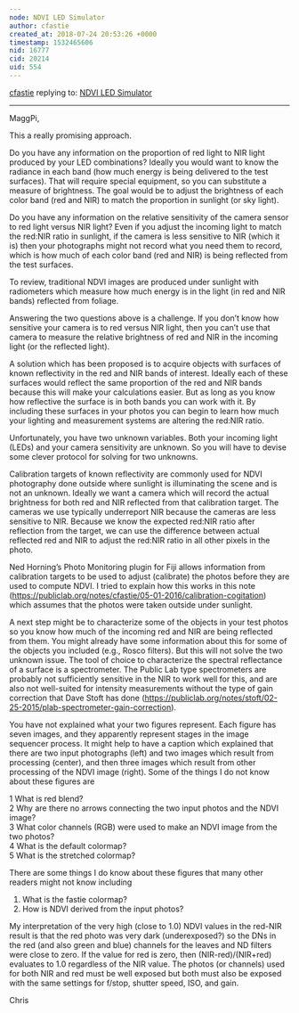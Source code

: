 ```yaml
---
node: NDVI LED Simulator
author: cfastie
created_at: 2018-07-24 20:53:26 +0000
timestamp: 1532465606
nid: 16777
cid: 20214
uid: 554
---
```




[cfastie](../profile/cfastie) replying to: [NDVI LED Simulator](../notes/MaggPi/07-24-2018/ndvi-led-simulator)

----
MaggPi,

This a really promising approach. 

Do you have any information on the proportion of red light to NIR light produced by your LED combinations? Ideally you would want to know the radiance in each band (how much energy is being delivered to the test surfaces). That will require special equipment, so you can substitute a measure of brightness. The goal would be to adjust the brightness of each color band (red and NIR) to match the proportion in sunlight (or sky light).

Do you have any information on the relative sensitivity of the camera sensor to red light versus NIR light? Even if you adjust the incoming light to match the red:NIR ratio in sunlight, if the camera is less sensitive to NIR (which it is) then your photographs might not record what you need them to record, which is how much of each color band (red and NIR) is being reflected from the test surfaces.

To review, traditional NDVI images are produced under sunlight with radiometers which measure how much energy is in the light (in red and NIR bands) reflected from foliage. 

Answering the two questions above is a challenge. If you don’t know how sensitive your camera is to red versus NIR light, then you can’t use that camera to measure the relative brightness of red and NIR in the incoming light (or the reflected light). 

A solution which has been proposed is to acquire objects with surfaces of known reflectivity in the red and NIR bands of interest. Ideally each of these surfaces would reflect the same proportion of the red and NIR bands because this will make your calculations easier. But as long as you know how reflective the surface is in both bands you can work with it. By including these surfaces in your photos you can begin to learn how much your lighting and measurement systems are altering the red:NIR ratio.

Unfortunately, you have two unknown variables. Both your incoming light (LEDs) and your camera sensitivity are unknown. So you will have to devise some clever protocol for solving for two unknowns. 

Calibration targets of known reflectivity are commonly used for NDVI photography done outside where sunlight is illuminating the scene and is not an unknown. Ideally we want a camera which will record the actual brightness for both red and NIR reflected from that calibration target. The cameras we use typically underreport NIR because the cameras are less sensitive to NIR. Because we know the expected red:NIR ratio after reflection from the target, we can use the difference between actual reflected red and NIR to adjust the red:NIR ratio in all other pixels in the photo.

Ned Horning’s Photo Monitoring plugin for Fiji allows information from calibration targets to be used to adjust (calibrate) the photos before they are used to compute NDVI. I tried to explain how this works in this note (https://publiclab.org/notes/cfastie/05-01-2016/calibration-cogitation) which assumes that the photos were taken outside under sunlight.

A next step might be to characterize some of the objects in your test photos so you know how much of the incoming red and NIR are being reflected from them. You might already have some information about this for some of the objects you included (e.g., Rosco filters). But this will not solve the two unknown issue. The tool of choice to characterize the spectral reflectance of a surface is a spectrometer. The Public Lab type spectrometers are probably not sufficiently sensitive in the NIR to work well for this, and are also not well-suited for intensity measurements without the type of gain correction that Dave Stoft has done (https://publiclab.org/notes/stoft/02-25-2015/plab-spectrometer-gain-correction).

You have not explained what your two figures represent. Each figure has seven images, and they apparently represent stages in the image sequencer process. It might help to have a caption which explained that there are two input photographs (left) and two images which result from processing (center), and then three images which result from other processing of the NDVI image (right). Some of the things I do not know about these figures are 

1 What is red blend?  
2 Why are there no arrows connecting the two input photos and the NDVI image?  
3 What color channels (RGB) were used to make an NDVI image from the two photos?  
4 What is the default colormap?  
5 What is the stretched colormap?  

There are some things I do know about these figures that many other readers might not know including 

1) What is the fastie colormap?  
2) How is NDVI derived from the input photos?  

My interpretation of the very high (close to 1.0) NDVI values in the red-NIR result is that the red photo was very dark (underexposed?) so the DNs in the red (and also green and blue) channels for the leaves and ND filters were close to zero. If the value for red is zero, then (NIR-red)/(NIR+red) evaluates to 1.0 regardless of the NIR value. The photos (or channels) used for both NIR and red must be well exposed but both must also be exposed with the same settings for f/stop, shutter speed, ISO, and gain.

Chris

